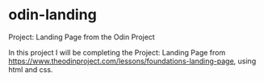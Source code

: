 # odin-landing
Project: Landing Page from the Odin Project

In this project I will be completing the Project: Landing Page from https://www.theodinproject.com/lessons/foundations-landing-page, using html and css.